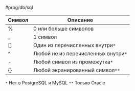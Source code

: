 #prog/db/sql 

| Символ | Описание                            |
| ------ | ----------------------------------- |
| %      | 0 или больше символов               |
| _      | 1 символ                            |
| []     | Один из перечисленных внутри`*`     |
| ^      | Любой не из перечисленных внутри`*` |
| -      | Любой символ из промежутка`*`       |
| {}     | Любой экранированный символ`**`     |

`*` Нет в PostgreSQL и MySQL
`**` Только Oracle
